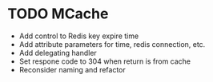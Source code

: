# TODO MCache
- Add control to Redis key expire time
- Add attribute parameters for time, redis connection, etc.
- Add delegating handler
- Set respone code to 304 when return is from cache
- Reconsider naming and refactor 
